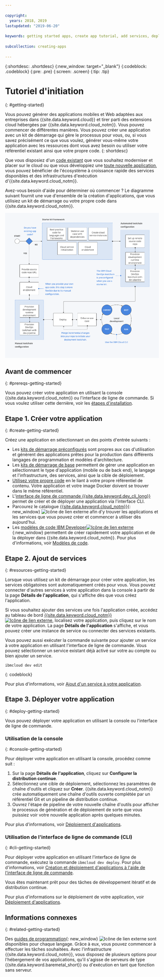```yaml
---

copyright:
  years: 2018, 2019
lastupdated: "2019-06-20"

keywords: getting started apps, create app tutorial, add services, deploy apps, create app, app tutorial

subcollection: creating-apps

---
```


{:shortdesc: .shortdesc}
{:new_window: target="_blank"}
{:codeblock: .codeblock}
{:pre: .pre}
{:screen: .screen}
{:tip: .tip}

# Tutoriel d'initiation
{: #getting-started}

Vous pouvez générer des applications mobiles et Web adaptées aux entreprises dans {{site.data.keyword.cloud}} et tirer parti des extensions cloud hébergées par {{site.data.keyword.cloud_notm}}. Vous pouvez commencer de différentes manières. Vous pouvez créer une application avec un kit de démarrage qui gère le processus pour vous, ou, si vous savez précisément ce que vous voulez, générer vous-même votre application avec les ressources dont vous avez besoin ou utiliser votre référentiel existant ainsi que votre propre code.
{: shortdesc}

Que vous disposiez d'un [code existant](/docs/apps/tutorials?topic=creating-apps-tutorial-byoc) que vous souhaitez moderniser et placer sur le cloud ou que vous développiez une [toute nouvelle application](/docs/apps/tutorials?topic=creating-apps-tutorial-starterkit), vous pouvez bénéficier de l'écosystème à croissance rapide des services disponibles et des infrastructures d'exécution d'{{site.data.keyword.cloud_notm}}.

Avez-vous besoin d'aide pour déterminer où commencer ? Le diagramme suivant fournit une vue d'ensemble de la création d'applications, que vous utilisiez un kit de démarrage ou votre propre code dans {{site.data.keyword.cloud_notm}}.

![Présentation de l'expérience de développement](images/dev-journey.png "Présentation de la création d'applications dans {{site.data.keyword.cloud_notm}}")

## Avant de commencer
{: #prereqs-getting-started}

Vous pouvez créer votre application en utilisant la console {{site.data.keyword.cloud_notm}} ou l'interface de ligne de commande. Si vous voulez utiliser cette dernière, voir les [étapes d'installation](/docs/cli?topic=cloud-cli-getting-started).

## Etape 1. Créer votre application
{: #create-getting-started}

Créez une application en sélectionnant un des points d'entrée suivants :

* Les [kits de démarrage préconfigurés](/docs/apps/tutorials?topic=creating-apps-tutorial-starterkit) sont propres aux cas d'utilisation et génèrent des applications prêtes pour la production dans différents langages de programmation et modèles d'architecture.
* Les [kits de démarrage de base](/docs/apps/tutorials?topic=creating-apps-tutorial-scratch) permettent de gérer une application en sélectionnant le type d'application (mobile ou de back end), le langage et l'infrastructure, des services, ainsi que la cible de déploiement.
* [Utilisez votre propre code](/docs/apps/tutorials?topic=creating-apps-tutorial-byoc) en le liant à votre propre référentiel de contenu. Votre application et votre image Docker doivent se trouver dans le même référentiel.
* L'[interface de ligne de commande {{site.data.keyword.dev_cli_long}}](/docs/apps?topic=creating-apps-create-deploy-app-cli) permet de créer et de déployer une application via l'interface CLI.
* Parcourez le catalogue [{{site.data.keyword.cloud_notm}}](https://{DomainName}/catalog){: new_window} ![Icône de lien externe](../icons/launch-glyph.svg "Icône de lien externe") afin d'y trouver les applications et les services que vous pouvez créer et commencer à utiliser dès aujourd'hui.
* Les [modèles de code IBM Developer![Icône de lien externe](../icons/launch-glyph.svg "Icône de lien externe")](https://developer.ibm.com/patterns/){:new_window} permettent de créer rapidement votre application et de la déployer dans {{site.data.keyword.cloud_notm}}. Pour plus d'informations, voir [Modèles de code](/docs/apps/tutorials?topic=creating-apps-tutorial-codepattern).

## Etape 2. Ajout de services
{: #resources-getting-started}

Lorsque vous utilisez un kit de démarrage pour créer votre application, les services obligatoires sont automatiquement créés pour vous. Vous pouvez connecter d'autres services à votre application dans la console à partir de la page **Détails de l'application**, qui s'affiche dès que vous créez l'application.

Si vous souhaitez ajouter des services une fois l'application créée, accédez au tableau de bord [{{site.data.keyword.cloud_notm}}![Icône de lien externe](../../icons/launch-glyph.svg "Icône de lien externe")](https://{DomainName}), localisez votre application, puis cliquez sur le nom de votre application. La page **Détails de l'application** s'affiche, et vous pouvez créer une instance de service ou connecter des services existants.

Vous pouvez aussi exécuter la commande suivante pour ajouter un service à votre application en utilisant l'interface de ligne de commande. Vous pouvez sélectionner un service existant déjà activé sur votre au compte ou bien ajouter un service.
```
ibmcloud dev edit
```
{: codeblock}

Pour plus d'informations, voir [Ajout d'un service à votre application](/docs/apps?topic=creating-apps-add-resource).

## Etape 3. Déployer votre application
{: #deploy-getting-started}

Vous pouvez déployer votre application en utilisant la console ou l'interface de ligne de commande.

### Utilisation de la console
{: #console-getting-started}

Pour déployer votre application en utilisant la console, procédez comme suit :

1. Sur la page **Détails de l'application**, cliquez sur **Configurer la distribution continue**.
2. Sélectionnez une cible de déploiement, sélectionnez les paramètres de chaîne d'outils et cliquez sur **Créer**. {{site.data.keyword.cloud_notm}} crée automatiquement une chaîne d'outils ouverte complétée par un référentiel Git et un pipeline de distribution continue.
3. Ouvrez l'étape de pipeline de votre nouvelle chaîne d'outils pour afficher le processus de génération et de déploiement de sorte que vous puissiez voir votre nouvelle application après quelques minutes.

Pour plus d'informations, voir [Déploiement d'applications](/docs/apps?topic=creating-apps-deploying-apps).

### Utilisation de l'interface de ligne de commande (CLI)
{: #cli-getting-started}

Pour déployer votre application en utilisant l'interface de ligne de commande, exécutez la commande `ibmcloud dev deploy`. Pour plus d'informations, voir [Création et déploiement d'applications à l'aide de l'interface de ligne de commande](/docs/apps?topic=creating-apps-create-deploy-app-cli).

Vous êtes maintenant prêt pour des tâches de développement itératif et de distribution continue.

Pour plus d'informations sur le déploiement de votre application, voir [Déploiement d'applications](/docs/apps?topic=creating-apps-deploying-apps).

## Informations connexes
{: #related-getting-started}

Des [guides de programmation](https://{DomainName}/docs/home/build){: new_window} ![Icône de lien externe](../icons/launch-glyph.svg "Icône de lien externe") sont disponibles pour chaque langage. Grâce à eux, vous pouvez commencer à effectuer les tâches souhaitées. Avec l'infrastructure {{site.data.keyword.cloud_notm}}, vous disposez de plusieurs options pour l'hébergement de vos applications, qu'il s'agisse de serveurs de type {{site.data.keyword.baremetal_short}} ou d'exécution en tant que fonction sans serveur.
